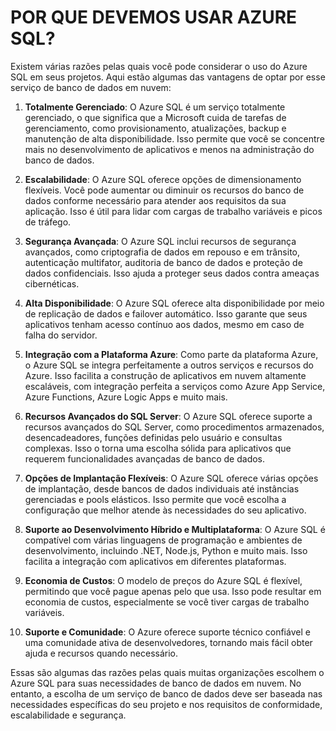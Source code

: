# POR QUE DEVEMOS USAR AZURE SQL?
Existem várias razões pelas quais você pode considerar o uso do Azure SQL em seus projetos. Aqui estão algumas das vantagens de optar por esse serviço de banco de dados em nuvem:

1. **Totalmente Gerenciado**: O Azure SQL é um serviço totalmente gerenciado, o que significa que a Microsoft cuida de tarefas de gerenciamento, como provisionamento, atualizações, backup e manutenção de alta disponibilidade. Isso permite que você se concentre mais no desenvolvimento de aplicativos e menos na administração do banco de dados.

2. **Escalabilidade**: O Azure SQL oferece opções de dimensionamento flexíveis. Você pode aumentar ou diminuir os recursos do banco de dados conforme necessário para atender aos requisitos da sua aplicação. Isso é útil para lidar com cargas de trabalho variáveis e picos de tráfego.

3. **Segurança Avançada**: O Azure SQL inclui recursos de segurança avançados, como criptografia de dados em repouso e em trânsito, autenticação multifator, auditoria de banco de dados e proteção de dados confidenciais. Isso ajuda a proteger seus dados contra ameaças cibernéticas.

4. **Alta Disponibilidade**: O Azure SQL oferece alta disponibilidade por meio de replicação de dados e failover automático. Isso garante que seus aplicativos tenham acesso contínuo aos dados, mesmo em caso de falha do servidor.

5. **Integração com a Plataforma Azure**: Como parte da plataforma Azure, o Azure SQL se integra perfeitamente a outros serviços e recursos do Azure. Isso facilita a construção de aplicativos em nuvem altamente escaláveis, com integração perfeita a serviços como Azure App Service, Azure Functions, Azure Logic Apps e muito mais.

6. **Recursos Avançados do SQL Server**: O Azure SQL oferece suporte a recursos avançados do SQL Server, como procedimentos armazenados, desencadeadores, funções definidas pelo usuário e consultas complexas. Isso o torna uma escolha sólida para aplicativos que requerem funcionalidades avançadas de banco de dados.

7. **Opções de Implantação Flexíveis**: O Azure SQL oferece várias opções de implantação, desde bancos de dados individuais até instâncias gerenciadas e pools elásticos. Isso permite que você escolha a configuração que melhor atende às necessidades do seu aplicativo.

8. **Suporte ao Desenvolvimento Híbrido e Multiplataforma**: O Azure SQL é compatível com várias linguagens de programação e ambientes de desenvolvimento, incluindo .NET, Node.js, Python e muito mais. Isso facilita a integração com aplicativos em diferentes plataformas.

9. **Economia de Custos**: O modelo de preços do Azure SQL é flexível, permitindo que você pague apenas pelo que usa. Isso pode resultar em economia de custos, especialmente se você tiver cargas de trabalho variáveis.

10. **Suporte e Comunidade**: O Azure oferece suporte técnico confiável e uma comunidade ativa de desenvolvedores, tornando mais fácil obter ajuda e recursos quando necessário.

Essas são algumas das razões pelas quais muitas organizações escolhem o Azure SQL para suas necessidades de banco de dados em nuvem. No entanto, a escolha de um serviço de banco de dados deve ser baseada nas necessidades específicas do seu projeto e nos requisitos de conformidade, escalabilidade e segurança.